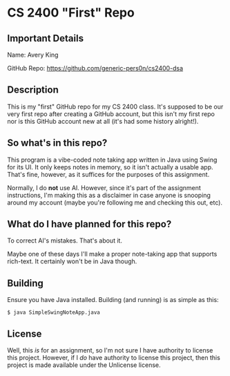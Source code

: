 # CS 2400 "First" Repo

## Important Details
Name: Avery King

GitHub Repo: https://github.com/generic-pers0n/cs2400-dsa

## Description
This is my "first" GitHub repo for my CS 2400 class. It's supposed to be our
very first repo after creating a GitHub account, but this isn't my first repo
nor is this GitHub account new at all (it's had some history alright!).

## So what's in this repo?
This program is a vibe-coded note taking app written in Java using Swing for
its UI. It only keeps notes in memory, so it isn't actually a usable app.
That's fine, however, as it suffices for the purposes of this assignment.

Normally, I do **not** use AI. However, since it's part of the assignment
instructions, I'm making this as a disclaimer in case anyone is snooping around
my account (maybe you're following me and checking this out, etc).

## What do I have planned for this repo?
To correct AI's mistakes. That's about it.

Maybe one of these days I'll make a proper note-taking app that supports
rich-text. It certainly won't be in Java though.

## Building

Ensure you have Java installed. Building (and running) is as simple as this:

```
$ java SimpleSwingNoteApp.java
```

## License
Well, this _is_ for an assignment, so I'm not sure I have authority to license
this project. However, if I _do_ have authority to license this project, then
this project is made available under the Unlicense license.
